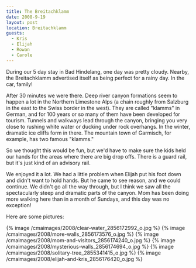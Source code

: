 ```yaml
---
title: The Breitachklamm
date: 2008-9-19
layout: post
location: Breitachklamm
guests:
  - Kris
  - Elijah
  - Rowan
  - Carole
---
```


During our 5 day stay in Bad Hindelang, one day was pretty cloudy. Nearby,
the Breitachklamm advertised itself as being perfect for a rainy day.
In the car, family!
  
  
After 30 minutes we were there. Deep river canyon formations seem to happen
a lot in the Northern Limestone Alps (a chain roughly from Salzburg in
the east to the Swiss border in the west). They are called "klamms" in
German, and for 100 years or so many of them have been developed for tourism.
Tunnels and walkways lead through the canyon, bringing you very close to
rushing white water or ducking under rock overhangs. In the winter, dramatic
ice cliffs form in there. The mountain town of Garmisch, for example, has
two famous "klamms."
  
  
So we thought this would be fun, but we'd have to make sure the kids held
our hands for the areas where there are big drop offs. There is a guard
rail, but it's just kind of an advisory rail.
  
  
We enjoyed it a lot. We had a little problem when Elijah put his foot
down and didn't want to hold hands. But he came to see reason, and we could
continue. We didn't go all the way through, but I think we saw all the
spectacularly steep and dramatic parts of the canyon. Mom has been doing
more walking here than in a month of Sundays, and this day was no exception!
  
  
Here are some pictures:
  
{% image /cmaimages/2008/clear-water_2856172992_o.jpg %}
{% image /cmaimages/2008/more-walls_2856173576_o.jpg %}
{% image /cmaimages/2008/mom-and-visitors_2856174240_o.jpg %}
{% image /cmaimages/2008/mysterious-walls_2856174694_o.jpg %}
{% image /cmaimages/2008/solitary-tree_2855341415_o.jpg %}
{% image /cmaimages/2008/elijah-and-kris_2856176420_o.jpg %}
